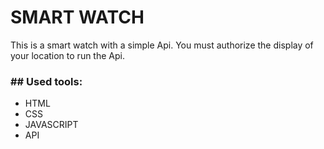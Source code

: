 # SMART WATCH

This is a smart watch with a simple Api. You must authorize the display of your location to run the Api.

<h3>## Used tools:</h3>
<ul>
<li>HTML</li>
<li>CSS</li>
<li>JAVASCRIPT</li>
<li>API</li>
</ul>
